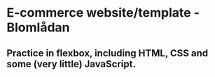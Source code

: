 # E-commerce website/template - Blomlådan 
## Practice in flexbox, including HTML, CSS and some (very little) JavaScript. 
